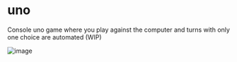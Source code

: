 # uno

Console uno game where you play against the computer and turns with only one choice are automated (WIP)

![image](https://github.com/cotterjd/uno/assets/2576700/d40c9393-a6e5-495d-a148-76faee3890d2)

